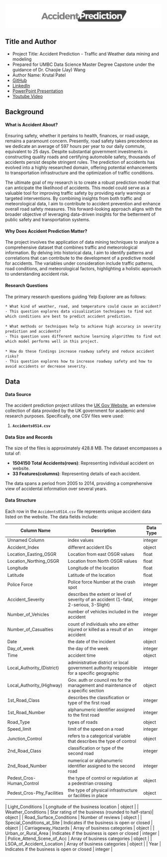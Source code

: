 ![AccidentPrediction](https://github.com/DATA-606-2023-FALL-MONDAY/krutal_patel/blob/main/pictures/accident_prediction.png)

## Title and Author
- Project Title: Accident Prediction - Traffic and Weather data mining and modeling
- Prepared for UMBC Data Science Master Degree Capstone under the guidance of Dr. Chaojie (Jay) Wang
- Author Name: Krutal Patel 
- [GitHub](https://github.com/Krutal0706/)
- [LinkedIn](https://www.linkedin.com/in/krutal-patel/)
- [PowerPoint Presentation]()
- [Youtube Video]()

## Background
#### What is Accident About?

Ensuring safety, whether it pertains to health, finances, or road usage, remains a paramount concern. Presently, road safety takes precedence as we dedicate an average of 597 hours per year to our daily commute, equivalent to 25 days. Despite substantial government investments in constructing quality roads and certifying automobile safety, thousands of accidents persist despite stringent rules. The prediction of accidents has evolved into a highly researched domain, offering potential enhancements to transportation infrastructure and the optimization of traffic conditions.

The ultimate goal of my research is to create a robust prediction model that can anticipate the likelihood of accidents. This model could serve as a valuable tool for improving traffic safety by providing early warnings or targeted interventions. By combining insights from both traffic and meteorological data, I aim to contribute to accident prevention and enhance overall road safety measures. This forward-looking approach aligns with the broader objective of leveraging data-driven insights for the betterment of public safety and transportation systems.

#### Why Does Accident Prediction Matter?

The project involves the application of data mining techniques to analyze a comprehensive dataset that combines traffic and meteorological information. By delving into historical data, I aim to identify patterns and correlations that can contribute to the development of a predictive model for accidents. The variables under consideration include traffic patterns, road conditions, and meteorological factors, highlighting a holistic approach to understanding accident risk.

#### Research Questions

The primary research questions guiding Yelp Explorer are as follows:

    * What kind of weather, road, and temperature could cause an accident?
    - This question explores data visualization techniques to find out which conditions are best to predict accident prediction.

    * What methods or techniques help to achieve high accuracy in severity prediction and accidents?
    - This question uses different machine learning algorithms to find out which model performs well in this project.

    * How do these findings increase roadway safety and reduce accident risks?
    - This question explores how to increase roadway safety and how to avoid accidents or decrease severity.

## Data
#### Data Source


The accident prediction project utilizes the [UK Gov Website](https://www.gov.uk/government/collections/road-accidents-and-safety-statistics), an extensive collection of data provided by the UK government for academic and research purposes. Specifically, one CSV files were used:

1. **`Accidents0514.csv`**

#### Data Size and Records

The size of the files is approximately 428.8 MB. The dataset encompasses a total of:

- **1504150 Total Accidents(rows)**: Representing individual accident on website.
- **33 Features(columns)**: Representing details of each accident.

The data spans a period from 2005 to 2014, providing a comprehensive view of accidental information over several years.

#### Data Structure

Each row in the `Accidents0514.csv` file represents unique accident data listed on the website. The data fields include:

| Column Name                | Description                                        | Data Type |
|----------------------------|----------------------------------------------------|-----------|
| Unnamed Column             | index values             | integer    |
| Accident_Index             | different accident IDs                                | object    |
| Location_Easting_OSGR      | Location from east OSGR values                   | float    |
| Location_Northing_OSGR     | Location from North OSGR values                                           | float    |
| Longitude                  | Longitude of the location              | float    |
| Latitude                   | Latitude of the location                                    | float    |
| Police Force               | Police force Number at the crash spot                  | integer     |
| Accident_Severity          | describes the extent or level of severity of an accident (1-fatal, 2-serious, 3-Slight) | integer     |
| Number_of_Vehicles         | number of vehicles included in the accident | integer     |
| Number_of_Casualties       | count of individuals who are either injured or killed as a result of an accident  | integer   |
| Date                       | the date of the incident        | object   |
| Day_of_week                | the day of the week                       | integer     |
| Time                       | accident time        | object   |
| Local_Authority_(District) | administrative district or local government authority responsible for a specific geographic | integer     |
| Local_Authority_(Highway)  | Gov. auth or council res for the management and maintenance of a specific section | object     |
| 1st_Road_Class             | describes the classification or type of the first road | integer     |
| 1st_Road_Number            | alphanumeric identifier assigned to the first road                                  | integer   |
| Road_Type                  | types of roads        | object   |
| Speed_limit                | limit of the speed on a road     | integer     |
| Junction_Control           | refers to a categorical variable that describes the type of control | object   |
| 2nd_Road_Class             | classification or type of the second road         | integer     |
| 2nd_Road_Number            | numerical or alphanumeric identifier assigned to the second road    | integer     |
| Pedest_Cros-Human_Control  | the type of control or regulation at a pedestrian crossing      | object     |
| Pedest_Cros-Phy_Facilities | the type of physical infrastructure or facilities in place    | object     |

| Light_Conditions           | Longitude of the business location                 | object     |
| Weather_Conditions         | Star rating of the business (rounded to half-stars)| object     |
| Road_Surface_Conditions    | Number of reviews                                  | object   |
| Special_Conditions_at_Site | Indicates if the business is open or closed        | object   |
| Carriageway_Hazards        | Array of business categories                       | object     |
| Urban_or_Rural_Area        | Indicates if the business is open or closed        | integer   |
| Police_Attend_Scene_of_Acc | Array of business categories                       | object     |
| LSOA_of_Accident_Location  | Array of business categories                       | object     |
| Year                       | Indicates if the business is open or closed        | integer   |
